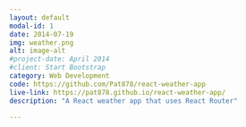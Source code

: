 ```yaml
---
layout: default
modal-id: 1
date: 2014-07-19
img: weather.png
alt: image-alt
#project-date: April 2014
#client: Start Bootstrap
category: Web Development
code: https://github.com/Pat878/react-weather-app
live-link: https://pat878.github.io/react-weather-app/
description: "A React weather app that uses React Router"

---
```

